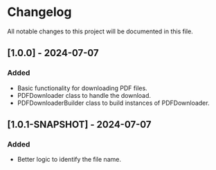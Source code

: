 # Changelog
All notable changes to this project will be documented in this file.

## [1.0.0] - 2024-07-07
### Added
- Basic functionality for downloading PDF files.
- PDFDownloader class to handle the download.
- PDFDownloaderBuilder class to build instances of PDFDownloader.

## [1.0.1-SNAPSHOT] - 2024-07-07
### Added
- Better logic to identify the file name.